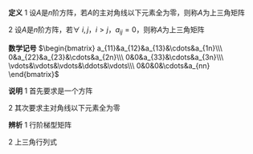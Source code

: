 **定义**
1 设$A$是$n$阶方阵，若$A$的主对角线以下元素全为零，则称$A$为上三角矩阵

2 设$A$是$n$阶方阵，若$\forall\ i,j，i>j，a_{ij}=0$，则称$A$为上三角矩阵

**数学记号**
$\begin{bmatrix}
a_{11}&a_{12}&a_{13}&\cdots&a_{1n}\\\ 
0&a_{22}&a_{23}&\cdots&a_{2n}\\\ 
0&0&a_{33}&\cdots&a_{3n}\\\ 
\vdots&\vdots&\vdots&\ddots&\vdots\\\ 
0&0&0&\cdots&a_{nn}
\end{bmatrix}$

**说明**
1 首先要求是一个方阵

2 其次要求主对角线以下元素全为零

**辨析**
1 行阶梯型矩阵

2 上三角行列式